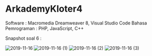 # ArkademyKloter4

Software : Macromedia Dreamweaver 8, Visual Studio Code
Bahasa Pemrograman : PHP, JavaScript, C++

Snapshot soal 6 :

![2019-11-16](https://user-images.githubusercontent.com/57419280/68995052-2a9c9480-08bc-11ea-9306-86ae80aec12a.png)
![2019-11-16 (1)](https://user-images.githubusercontent.com/57419280/68995053-2a9c9480-08bc-11ea-9aa2-1c53c58465f8.png)
![2019-11-16 (2)](https://user-images.githubusercontent.com/57419280/68995054-2b352b00-08bc-11ea-8e30-c72187c519a1.png)
![2019-11-16 (3)](https://user-images.githubusercontent.com/57419280/68995055-2b352b00-08bc-11ea-9fc7-ba3739387a69.png)

